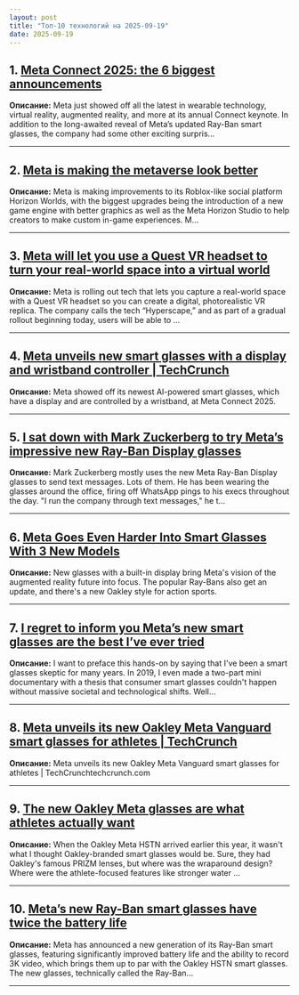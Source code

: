 ```yaml
---
layout: post
title: "Топ-10 технологий на 2025-09-19"
date: 2025-09-19
---
```


## 1. [Meta Connect 2025: the 6 biggest announcements](https://www.theverge.com/news/780087/meta-connect-2025-ray-ban-oakley-biggest-announcements)

**Описание:** Meta just showed off all the latest in wearable technology, virtual reality, augmented reality, and more at its annual Connect keynote. In addition to the long-awaited reveal of Meta’s updated Ray-Ban smart glasses, the company had some other exciting surpris…

---

## 2. [Meta is making the metaverse look better](https://www.theverge.com/news/780256/meta-horizon-worlds-engine-studio)

**Описание:** Meta is making improvements to its Roblox-like social platform Horizon Worlds, with the biggest upgrades being the introduction of a new game engine with better graphics as well as the Meta Horizon Studio to help creators to make custom in-game experiences. M…

---

## 3. [Meta will let you use a Quest VR headset to turn your real-world space into a virtual world](https://www.theverge.com/news/780044/meta-quest-metaverse-hyperscape-capture-vr)

**Описание:** Meta is rolling out tech that lets you capture a real-world space with a Quest VR headset so you can create a digital, photorealistic VR replica. The company calls the tech “Hyperscape,” and as part of a gradual rollout beginning today, users will be able to …

---

## 4. [Meta unveils new smart glasses with a display and wristband controller | TechCrunch](https://techcrunch.com/2025/09/17/meta-unveils-new-smart-glasses-with-a-display-and-wristband-controller/)

**Описание:** Meta showed off its newest AI-powered smart glasses, which have a display and are controlled by a wristband, at Meta Connect 2025.

---

## 5. [I sat down with Mark Zuckerberg to try Meta’s impressive new Ray-Ban Display glasses](https://www.theverge.com/tech/780539/meta-ray-ban-display-mark-zuckerberg-interview)

**Описание:** Mark Zuckerberg mostly uses the new Meta Ray-Ban Display glasses to send text messages. Lots of them. He has been wearing the glasses around the office, firing off WhatsApp pings to his execs throughout the day. "I run the company through text messages," he t…

---

## 6. [Meta Goes Even Harder Into Smart Glasses With 3 New Models](https://www.wired.com/story/meta-smart-glasses-ray-ban-display-ray-ban-gen-2-oakley-vanguard/)

**Описание:** New glasses with a built-in display bring Meta's vision of the augmented reality future into focus. The popular Ray-Bans also get an update, and there's a new Oakley style for action sports.

---

## 7. [I regret to inform you Meta’s new smart glasses are the best I’ve ever tried](https://www.theverge.com/tech/779566/meta-ray-ban-display-hands-on-smart-glasses-price-battery-specs)

**Описание:** I want to preface this hands-on by saying that I've been a smart glasses skeptic for many years. In 2019, I even made a two-part mini documentary with a thesis that consumer smart glasses couldn't happen without massive societal and technological shifts. Well…

---

## 8. [Meta unveils its new Oakley Meta Vanguard smart glasses for athletes | TechCrunch](https://techcrunch.com/2025/09/17/meta-unveils-its-new-oakley-meta-vanguard-smart-glasses-for-athletes/)

**Описание:** Meta unveils its new Oakley Meta Vanguard smart glasses for athletes | TechCrunchtechcrunch.com

---

## 9. [The new Oakley Meta glasses are what athletes actually want](https://www.theverge.com/tech/779452/oakley-meta-vanguard-hands-on-smart-glasses-wearables)

**Описание:** When the Oakley Meta HSTN arrived earlier this year, it wasn't what I thought Oakley-branded smart glasses would be. Sure, they had Oakley's famous PRIZM lenses, but where was the wraparound design? Where were the athlete-focused features like stronger water …

---

## 10. [Meta’s new Ray-Ban smart glasses have twice the battery life](https://www.theverge.com/news/780012/meta-ray-ban-gen-2-smart-glasses-connect-2025)

**Описание:** Meta has announced a new generation of its Ray-Ban smart glasses, featuring significantly improved battery life and the ability to record 3K video, which brings them up to par with the Oakley HSTN smart glasses. The new glasses, technically called the Ray-Ban…

---

